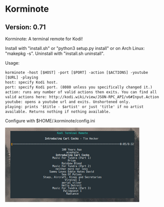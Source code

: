 # Korminote

## Version: 0.71

Korminote: A terminal remote for Kodi!

Install with "install.sh" or "python3 setup.py install" or on Arch Linux: "makepkg -s". Uninstall with "install.sh uninstall".

Usage:

    korminote -host [$HOST] -port [$PORT] -action [$ACTIONS] -youtube [$URL] -playing
    host: specify Kodi host.
    port: specify Kodi port. (8080 unless you specifically changed it.)
    action: runs any number of valid actions then exits. You can find all valid actions here: http://kodi.wiki/view/JSON-RPC_API/v6#Input.Action
    youtube: opens a youtube url and exits. Unshortened only.
    playing: prints '$title - $artist' or just 'title' if no artist available. Returns nothing if nothing available.

Configure with $HOME/.korminote/config.ini

![Screenshot](scrot.jpg?raw=true)
